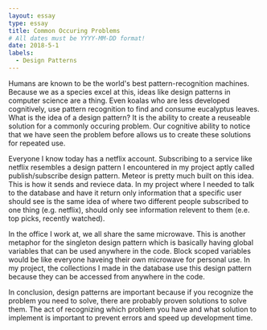 ```yaml
---
layout: essay
type: essay
title: Common Occuring Problems
# All dates must be YYYY-MM-DD format!
date: 2018-5-1
labels:
  - Design Patterns
---
```


Humans are known to be the world's best pattern-recognition machines. Because we as a species excel at this, ideas like design patterns in computer science are a thing. Even koalas who are less developed cognitively, use pattern recognition to find and consume eucalyptus leaves. What is the idea of a design pattern? It is the ability to create a reuseable solution for a commonly occuring problem. Our cognitive ability to notice that we have seen the problem before allows us to create these solutions for repeated use. 

Everyone I know today has a netflix account. Subscribing to a service like netflix resembles a design pattern I encountered in my project aptly called  publish/subscribe design pattern. Meteor is pretty much built on this idea. This is how it sends and reviece data. In my project where I needed to talk to the database and have it return only information that a specific user should see is the same idea of where two different people subscribed to one thing (e.g. netflix), should only see information relevent to them (e.e. top picks, recently watched).

In the office I work at, we all share the same microwave. This is another metaphor for the singleton design pattern which is basically having global variables that can be used anywhere in the code. Block scoped variables would be like everyone haveing their own microwave for personal use. In my project, the collections I made in the database use this design pattern because they can be accessed from anywhere in the code.

In conclusion, design patterns are important because if you recognize the problem you need to solve, there are probably proven solutions to solve them. The act of recognizing which problem you have and what solution to implement is important to prevent errors and speed up development time. 
